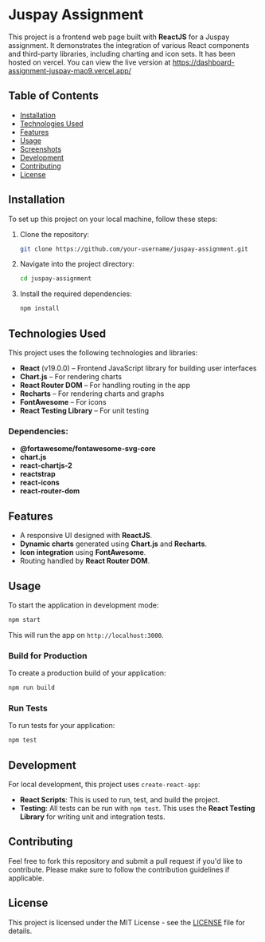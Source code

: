 
# Juspay Assignment

This project is a frontend web page built with **ReactJS** for a Juspay assignment. It demonstrates the integration of various React components and third-party libraries, including charting and icon sets. 
It has been hosted on vercel. You can view the live version at
https://dashboard-assignment-juspay-mao9.vercel.app/

## Table of Contents

- [Installation](#installation)
- [Technologies Used](#technologies-used)
- [Features](#features)
- [Usage](#usage)
- [Screenshots](#screenshots)
- [Development](#development)
- [Contributing](#contributing)
- [License](#license)

## Installation

To set up this project on your local machine, follow these steps:

1. Clone the repository:
   ```bash
   git clone https://github.com/your-username/juspay-assignment.git
   ```
   
2. Navigate into the project directory:
   ```bash
   cd juspay-assignment
   ```

3. Install the required dependencies:
   ```bash
   npm install
   ```

## Technologies Used

This project uses the following technologies and libraries:

- **React** (v19.0.0) – Frontend JavaScript library for building user interfaces
- **Chart.js** – For rendering charts
- **React Router DOM** – For handling routing in the app
- **Recharts** – For rendering charts and graphs
- **FontAwesome** – For icons
- **React Testing Library** – For unit testing

### Dependencies:
- **@fortawesome/fontawesome-svg-core**
- **chart.js**
- **react-chartjs-2**
- **reactstrap**
- **react-icons**
- **react-router-dom**

## Features

- A responsive UI designed with **ReactJS**.
- **Dynamic charts** generated using **Chart.js** and **Recharts**.
- **Icon integration** using **FontAwesome**.
- Routing handled by **React Router DOM**.

## Usage

To start the application in development mode:

```bash
npm start
```

This will run the app on `http://localhost:3000`.

### Build for Production

To create a production build of your application:

```bash
npm run build
```

### Run Tests

To run tests for your application:

```bash
npm test
```



## Development

For local development, this project uses `create-react-app`:

- **React Scripts**: This is used to run, test, and build the project.
- **Testing**: All tests can be run with `npm test`. This uses the **React Testing Library** for writing unit and integration tests.

## Contributing

Feel free to fork this repository and submit a pull request if you'd like to contribute. Please make sure to follow the contribution guidelines if applicable.

## License

This project is licensed under the MIT License - see the [LICENSE](LICENSE) file for details.
